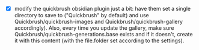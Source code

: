 - [x] modify the quickbrush obsidian plugin just a bit: have them set a single directory to save to ("Quickbrush" by default) and use Quickbrush/quickbrush-images and Quickbrush/quickbrush-gallery accordingly). Also, every time you update the gallery, make sure Quickbrush/quickbrush-generations.base exists and if it doesn't, create it with this content (with the file.folder set according to the settings).